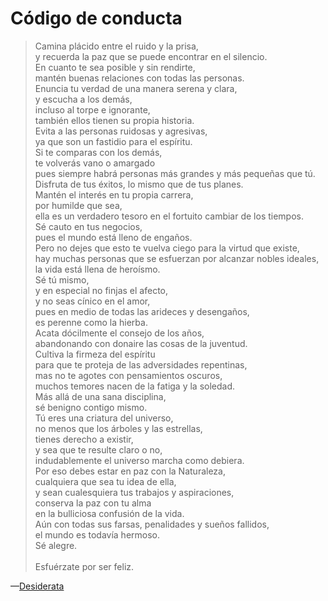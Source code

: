 # Código de conducta

> Camina plácido entre el ruido y la prisa,\
> y recuerda la paz que se puede encontrar en el silencio.\
> En cuanto te sea posible y sin rendirte,\
> mantén buenas relaciones con todas las personas.\
> Enuncia tu verdad de una manera serena y clara,\
> y escucha a los demás,\
> incluso al torpe e ignorante,\
> también ellos tienen su propia historia.\
> Evita a las personas ruidosas y agresivas,\
> ya que son un fastidio para el espíritu.\
> Si te comparas con los demás,\
> te volverás vano o amargado\
> pues siempre habrá personas más grandes y más pequeñas que tú.\
> Disfruta de tus éxitos, lo mismo que de tus planes.\
> Mantén el interés en tu propia carrera,\
> por humilde que sea,\
> ella es un verdadero tesoro en el fortuito cambiar de los tiempos.\
> Sé cauto en tus negocios,\
> pues el mundo está lleno de engaños.\
> Pero no dejes que esto te vuelva ciego para la virtud que existe,\
> hay muchas personas que se esfuerzan por alcanzar nobles ideales,\
> la vida está llena de heroísmo.\
> Sé tú mismo,\
> y en especial no finjas el afecto,\
> y no seas cínico en el amor,\
> pues en medio de todas las arideces y desengaños,\
> es perenne como la hierba.\
> Acata dócilmente el consejo de los años,\
> abandonando con donaire las cosas de la juventud.\
> Cultiva la firmeza del espíritu\
> para que te proteja de las adversidades repentinas,\
> mas no te agotes con pensamientos oscuros,\
> muchos temores nacen de la fatiga y la soledad.\
> Más allá de una sana disciplina,\
> sé benigno contigo mismo.\
> Tú eres una criatura del universo,\
> no menos que los árboles y las estrellas,\
> tienes derecho a existir,\
> y sea que te resulte claro o no,\
> indudablemente el universo marcha como debiera.\
> Por eso debes estar en paz con la Naturaleza,\
> cualquiera que sea tu idea de ella,\
> y sean cualesquiera tus trabajos y aspiraciones,\
> conserva la paz con tu alma\
> en la bulliciosa confusión de la vida.\
> Aún con todas sus farsas, penalidades y sueños fallidos,\
> el mundo es todavía hermoso.\
> Sé alegre.\
> \
> Esfuérzate por ser feliz.

—[Desiderata](https://es.wikipedia.org/wiki/Desiderata)


